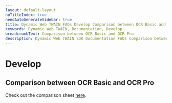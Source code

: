 ```yaml
---
layout: default-layout
noTitleIndex: true
needAutoGenerateSidebar: true
title: Dynamic Web TWAIN FAQs Develop Comparison between OCR Basic and OCR Pro
keywords: Dynamic Web TWAIN, Documentation, Develop
breadcrumbText: Comparison between OCR Basic and OCR Pro
description: Dynamic Web TWAIN SDK Documentation FAQs Comparison between OCR Basic and OCR Pro
---
```


# Develop

## Comparison between OCR Basic and OCR Pro

Check out the comparison sheet [here](https://www.dynamsoft.com/Documents/ocr-basic-versus-ocr-pro.pdf).
